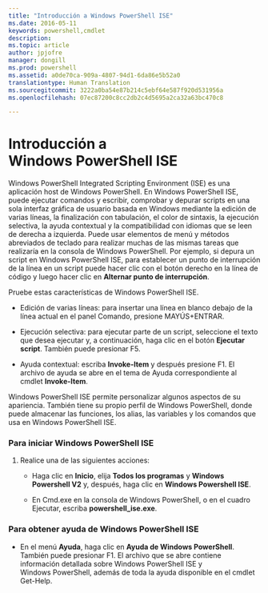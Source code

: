```yaml
---
title: "Introducción a Windows PowerShell ISE"
ms.date: 2016-05-11
keywords: powershell,cmdlet
description: 
ms.topic: article
author: jpjofre
manager: dongill
ms.prod: powershell
ms.assetid: a0de70ca-909a-4807-94d1-6da86e5b52a0
translationtype: Human Translation
ms.sourcegitcommit: 3222a0ba54e87b214c5ebf64e587f920d531956a
ms.openlocfilehash: 07ec87200c8cc2db2c4d5695a2ca32a63bc470c8

---
```


# Introducción a Windows PowerShell ISE
Windows PowerShell Integrated Scripting Environment (ISE) es una aplicación host de Windows PowerShell. En Windows PowerShell ISE, puede ejecutar comandos y escribir, comprobar y depurar scripts en una sola interfaz gráfica de usuario basada en Windows mediante la edición de varias líneas, la finalización con tabulación, el color de sintaxis, la ejecución selectiva, la ayuda contextual y la compatibilidad con idiomas que se leen de derecha a izquierda.
Puede usar elementos de menú y métodos abreviados de teclado para realizar muchas de las mismas tareas que realizaría en la consola de Windows PowerShell.  Por ejemplo, si depura un script en Windows PowerShell ISE, para establecer un punto de interrupción de la línea en un script puede hacer clic con el botón derecho en la línea de código y luego hacer clic en **Alternar punto de interrupción**.

Pruebe estas características de Windows PowerShell ISE.

-   Edición de varias líneas: para insertar una línea en blanco debajo de la línea actual en el panel Comando, presione MAYÚS+ENTRAR.

-   Ejecución selectiva: para ejecutar parte de un script, seleccione el texto que desea ejecutar y, a continuación, haga clic en el botón **Ejecutar script**. También puede presionar F5.

-   Ayuda contextual: escriba **Invoke-Item** y después presione F1. El archivo de ayuda se abre en el tema de Ayuda correspondiente al cmdlet **Invoke-Item**.

Windows PowerShell ISE permite personalizar algunos aspectos de su apariencia. También tiene su propio perfil de Windows PowerShell, donde puede almacenar las funciones, los alias, las variables y los comandos que usa en Windows PowerShell ISE.

### Para iniciar Windows PowerShell ISE

1.  Realice una de las siguientes acciones:

    -   Haga clic en **Inicio**, elija **Todos los programas** y **Windows Powershell V2** y, después, haga clic en **Windows Powershell ISE**.

    -   En Cmd.exe en la consola de Windows PowerShell, o en el cuadro Ejecutar, escriba **powershell_ise.exe**.

### Para obtener ayuda de Windows PowerShell ISE

-   En el menú **Ayuda**, haga clic en **Ayuda de Windows PowerShell**. También puede presionar F1. El archivo que se abre contiene información detallada sobre Windows PowerShell ISE y Windows PowerShell, además de toda la ayuda disponible en el cmdlet Get-Help.




<!--HONumber=Aug16_HO4-->


